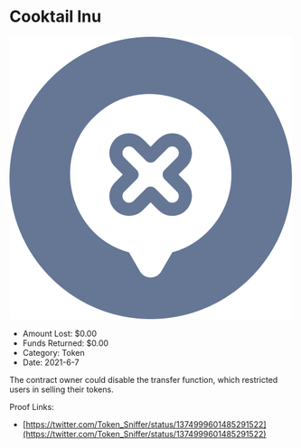 # Cooktail Inu
![Cooktail Inu](/rektimages/Cooktail-Inu.png)
- Amount Lost: $0.00
- Funds Returned: $0.00
- Category: Token
- Date: 2021-6-7

The contract owner could disable the transfer function, which restricted users in selling their tokens.


Proof Links:
- [https://twitter.com/Token_Sniffer/status/1374999601485291522](https://twitter.com/Token_Sniffer/status/1374999601485291522)


